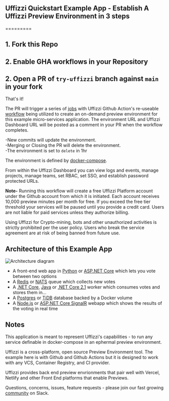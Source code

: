 ## Uffizzi Quickstart Example App - Establish A Uffizzi Preview Environment in 3 steps
=========

## 1. Fork this Repo
## 2. Enable GHA workflows in your Repository
## 2. Open a PR of `try-uffizzi` branch against `main` in your fork

That's it!

The PR will trigger a series of [jobs](https://github.com/UffizziCloud/quickstart/blob/main/.github/workflows/uffizzi-environment.yml) with Uffizzi Github Action's re-useable [workflow](https://github.com/marketplace/actions/create-preview-environment) being utilized to create an on-demand preview environment for this example micro-services application.  The environment URL and Uffizzi Dashboard URL will be posted as a comment in your PR when the workflow completes.

-New commits will update the environment.  
-Merging or Closing the PR will delete the environment.  
-The environment is set to `delete` in 1hr 

The environment is defined by [docker-compose](https://github.com/UffizziCloud/quickstart/blob/main/docker-compose.template.yml).

From within the Uffizzi Dashboard you can view logs and events, manage projects, manage teams, set RBAC, set SSO, and establish password protected URLs.

**Note-** Running this workflow will create a free Uffizzi Platform account under the Github account from which it is initiated.  Each account receives 10,000 preview minutes per month for free.  If you exceed the free tier threshold your services will be paused until you provide a credit card.  Users are not liable for paid services unless they authorize billing.

Using Uffizzi for Crypto-mining, bots and other unauthorized activities is strictly prohibited per the user policy.  Users who break the service agreement are at risk of being banned from future use.  

Architecture of this Example App
-----

![Architecture diagram](architecture.png)

* A front-end web app in [Python](/vote) or [ASP.NET Core](/vote/dotnet) which lets you vote between two options
* A [Redis](https://hub.docker.com/_/redis/) or [NATS](https://hub.docker.com/_/nats/) queue which collects new votes
* A [.NET Core](/worker/src/Worker), [Java](/worker/src/main) or [.NET Core 2.1](/worker/dotnet) worker which consumes votes and stores them in…
* A [Postgres](https://hub.docker.com/_/postgres/) or [TiDB](https://hub.docker.com/r/dockersamples/tidb/tags/) database backed by a Docker volume
* A [Node.js](/result) or [ASP.NET Core SignalR](/result/dotnet) webapp which shows the results of the voting in real time


Notes
-----

This application is meant to represent Uffizzi's capabilities - to run any service definable in docker-compose in an ephermal preview environment.

Uffizzi is a cross-platform, open source Preview Environment tool.  The example here is with Github and Github Actions but it is designed to work with any VCS, Container Registry, and CI provider.  

Uffizzi provides back end preview envrionments that pair well with Vercel, Netlify and other Front End platforms that enable Previews.

Questions, concerns, issues, feature requests - please join our fast growing [community](https://uffizzi.slack.com/join/shared_invite/zt-ffr4o3x0-J~0yVT6qgFV~wmGm19Ux9A#/shared-invite/email) on Slack.  
